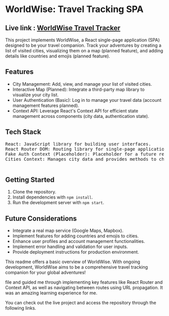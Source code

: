 <h1>WorldWise: Travel Tracking SPA</h1>

<!-- the live link -->
<h2>Live link : <a href="https://project-world-wise-by-ashiqur2279.netlify.app/" target="_blank">WorldWise Travel Tracker</a></h2>

  <p>This project implements WorldWise, a React single-page application (SPA) designed to be your travel companion. Track your adventures by creating a list of visited cities, visualizing them on a map (planned feature), and adding details like countries and emojis (planned feature).</p>

  <h2>Features</h2>

  <ul>
    <li>City Management: Add, view, and manage your list of visited cities.</li>
    <li>Interactive Map (Planned): Integrate a third-party map library to visualize your city list.</li>
    <li>User Authentication (Basic): Log in to manage your travel data (account management features planned).</li>
    <li>Context API: Leverage React's Context API for efficient state management across components (city data, authentication state).</li>
  </ul>

  <h2>Tech Stack</h2>

  <pre>
React: JavaScript library for building user interfaces.
React Router DOM: Routing library for single-page application navigation.
Fake Auth Context (Placeholder): Placeholder for a future real authentication system.
Cities Context: Manages city data and provides methods to child components.
  </pre>

  <h2>Getting Started</h2>

  <ol>
    <li>Clone the repository.</li>
    <li>Install dependencies with <code>npm install</code>.</li>
    <li>Run the development server with <code>npm start</code>.</li>
  </ol>

  <h2>Future Considerations</h2>

  <ul>
    <li>Integrate a real map service (Google Maps, Mapbox).</li>
    <li>Implement features for adding countries and emojis to cities.</li>
    <li>Enhance user profiles and account management functionalities.</li>
    <li>Implement error handling and validation for user inputs.</li>
    <li>Provide deployment instructions for production environment.</li>
  </ul>

  <p>This readme offers a basic overview of WorldWise. With ongoing development, WorldWise aims to be a comprehensive travel tracking companion for your global adventures!</p>file and guided me through implementing key features like React Router and Context API, as well as navigating between routes using URL propagation. It was an amazing learning experience for me.

You can check out the live project and access the repository through the following links.
